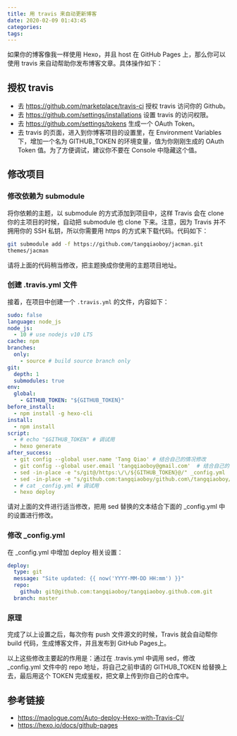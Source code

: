 ```yaml
---
title: 用 travis 来自动更新博客
date: 2020-02-09 01:43:45
categories:
tags:
---
```


如果你的博客像我一样使用 Hexo，并且 host 在 GitHub Pages 上，那么你可以使用 travis 来自动帮助你发布博客文章。具体操作如下：

## 授权 travis

 * 去 <https://github.com/marketplace/travis-ci> 授权 travis 访问你的 Github。
 * 去 <https://github.com/settings/installations> 设置 travis 的访问权限。
 * 去 <https://github.com/settings/tokens> 生成一个 OAuth Token。
 * 去 travis 的页面，进入到你博客项目的设置里，在 Environment Variables 下，增加一个名为 GITHUB_TOKEN 的环境变量，值为你刚刚生成的 OAuth Token 值。为了方便调试，建议你不要在 Console 中隐藏这个值。

## 修改项目

### 修改依赖为 submodule

将你依赖的主题，以 submodule 的方式添加到项目中，这样 Travis 会在 clone 你的主项目的时候，自动把 submodule 也 clone 下来。注意，因为 Travis 并不拥用你的 SSH 私钥，所以你需要用 https 的方式来下载代码。代码如下：

``` bash
git submodule add -f https://github.com/tangqiaoboy/jacman.git
themes/jacman
```
请将上面的代码稍当修改，把主题换成你使用的主题项目地址。

### 创建 .travis.yml 文件

接着，在项目中创建一个 `.travis.yml` 的文件，内容如下：

``` yml
sudo: false
language: node_js
node_js:
  - 10 # use nodejs v10 LTS
cache: npm
branches:
  only:
    - source # build source branch only
git:
  depth: 1
  submodules: true
env:
  global:
    - GITHUB_TOKEN: "${GITHUB_TOKEN}"
before_install:
  - npm install -g hexo-cli
install:
  - npm install
script:
  - # echo "$GITHUB_TOKEN" # 调试用
  - hexo generate
after_success:
  - git config --global user.name 'Tang Qiao' # 结合自己的情况修改
  - git config --global user.email 'tangqiaoboy@gmail.com'  # 结合自己的情况修改
  - sed -in-place -e "s/git@/https:\/\/${GITHUB_TOKEN}@/" _config.yml  # 结合自己的情况修改
  - sed -in-place -e "s/github.com:tangqiaoboy/github.com\/tangqiaoboy/" _config.yml  # 结合自己的情况修改
  - # cat _config.yml # 调试用
  - hexo deploy

```

请对上面的文件进行适当修改，把用 sed 替换的文本结合下面的 _config.yml 中的设置进行修改。

### 修改 _config.yml

在 _config.yml 中增加 deploy 相关设置：

``` yml
deploy:
  type: git
  message: "Site updated: {{ now('YYYY-MM-DD HH:mm') }}"
  repo: 
    github: git@github.com:tangqiaoboy/tangqiaoboy.github.com.git
  branch: master
```

### 原理

完成了以上设置之后，每次你有 push 文件源文的时候，Travis 就会自动帮你 build 代码，生成博客文件，并且发布到 GitHub Pages上。

以上这些修改主要起的作用是：通过在 .travis.yml 中调用 sed，修改 _config.yml 文件中的 repo 地址，将自己之前申请的 GITHUB_TOKEN 给替换上去，最后用这个 TOKEN 完成鉴权，把文章上传到你自己的仓库中。

## 参考链接

 * <https://maologue.com/Auto-deploy-Hexo-with-Travis-CI/>
 * <https://hexo.io/docs/github-pages>

